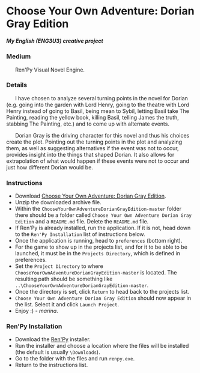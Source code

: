 # Choose Your Own Adventure: Dorian Gray Edition

##### *My English (ENG3U3) creative project*

### Medium
&nbsp;&nbsp;&nbsp;&nbsp;&nbsp;&nbsp;Ren'Py Visual Novel Engine.

### Details
&nbsp;&nbsp;&nbsp;&nbsp;&nbsp;&nbsp;I have chosen to analyze 
several turning points in the novel for Dorian (e.g. going 
into the garden with Lord Henry, going to the theatre with 
Lord Henry instead of going to Basil, being mean to Sybil, 
letting Basil take The Painting, reading the yellow book, 
killing Basil, telling James the truth, stabbing The 
Painting, etc.) and to come up with alternate events.

&nbsp;&nbsp;&nbsp;&nbsp;&nbsp;&nbsp;Dorian Gray is the 
driving character for this novel and thus his choices 
create the plot. Pointing out the turning points in the 
plot and analyzing them, as well as suggesting alternatives 
if the event was not to occur, provides insight into the 
things that shaped Dorian. It also allows for extrapolation 
of what would happen if these events were not to occur and 
just how different Dorian would be. 

### Instructions
* Download [Choose Your Own Adventure: Dorian Gray Edition](https://github.com/marinasemen0va/ChooseYourOwnAdventureDorianGrayEdition/archive/master.zip).
* Unzip the downloaded archive file.
* Within the ```ChooseYourOwnAdventureDorianGrayEdition-master``` folder there should be a folder called ```Choose Your Own Adventure Dorian Gray Edition``` and a ```README.md``` file. Delete the ```README.md``` file.
* If Ren'Py is already installed, run the application. If it is not, head down to the ```Ren'Py Installation``` list of instructions below.
* Once the application is running, head to ```preferences``` (bottom right).
* For the game to show up in the projects list, and for it to be able to be 
launched, it must be in the ```Projects Directory```, which is defined in 
preferences.
* Set the ```Project Directory``` to where ```ChooseYourOwnAdventureDorianGrayEdition-master``` 
is located. The resulting path should be something like ```..\ChooseYourOwnAdventureDorianGrayEdition-master```.
* Once the directory is set, click ```Return``` to head back to the projects list.
* ```Choose Your Own Adventure Dorian Gray Edition``` should now appear in the list. Select it and click ```Launch Project```.
* Enjoy :) - *marina*.

### Ren'Py Installation
* Download the [Ren'Py](https://www.renpy.org/dl/7.3.5/renpy-7.3.5-sdk.7z.exe) installer.
* Run the installer and choose a location where the files will be installed 
(the default is usually ```\Downloads```).
* Go to the folder with the files and run ```renpy.exe```.
* Return to the instructions list.
